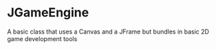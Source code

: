 # JGameEngine
A basic class that uses a Canvas and a JFrame but bundles in basic 2D game development tools

